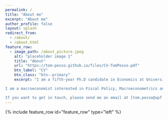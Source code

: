 ```yaml
---
permalink: /
title: "About me"
excerpt: "About me"
author_profile: false
layout: splash
redirect_from: 
  - /about/
  - /about.html
feature_row:
  - image_path: /about_picture.jpeg
    alt: "placeholder image 1"
    title: "About"
    url: "https://tom-pesso.github.io/files/CV-TomPesso.pdf"
    btn_label: "CV"
    btn_class: "btn--primary"
    excerpt: "I am a fifth-year Ph.D candidate in Economics at Universitat Pompeu Fabra (UPF) and Barcelona School of Economics (BSE), under the supervision of [Prof. Geert Mesters](https://www.geertmesters.com/) and [Prof. Davide Debortoli](https://crei.cat/people/davide-debortoli-2/). <br/> <br/>

I am a macroeconomist interested in Fiscal Policy, Macroeconometrics and more generally Macroeconomic Policy Evaluation. <br/> <br/>

If you want to get in touch, please send me an email at [tom.pesso@upf.edu](mailto:tom.pesso@upf.edu)."
---
```


{% include feature_row id="feature_row" type="left" %}

<!-- --------------------------------- -->
<!------- ARCHIVE OF CODES -------------->
<!-- --------------------------------- -->

<!-- ![image-left](/images/jacket_no_smile_changed3.jpg){: .align-left} 

# &emsp; About
<br/> <br/>
&emsp; I am a Ph.D. candidate in economics at University Pompeu Fabra in Barcelona, Spain. <br/> 

&emsp; I am an macroeconomist interested in Fiscal Policy, Macroeconometrics and more generally Macroeconomic Policy Evaluation. <br/> 

&emsp; If you want to get in touch, please send me an email at [tom.pesso@upf.edu](mailto:tom.pesso@upf.edu).

&emsp; [CV](#link){: .btn .btn--primary} -->
